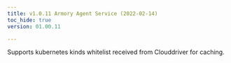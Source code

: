 ```yaml
---
title: v1.0.11 Armory Agent Service (2022-02-14)
toc_hide: true
version: 01.00.11

---
```


Supports kubernetes kinds whitelist received from Clouddriver for caching.
